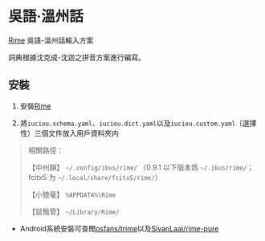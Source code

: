# 吳語·溫州話

[Rime](https://rime.im) 吳語-溫州話輸入方案

詞典根據沈克成-沈迦之拼音方案進行編寫。

## 安裝

1. 安裝[Rime](https://rime.im)

2. 將`iuciou.schema.yaml`、`iuciou.dict.yaml`以及`iuciou.custom.yaml`（選擇性）三個文件放入用戶資料夾内
> 相關路徑：
>
> 【中州韻】 `~/.config/ibus/rime/` （0.9.1 以下版本爲 `~/.ibus/rime/`；fcitx5 为 `~/.local/share/fcitx5/rime/`）
>
> 【小狼毫】 `%APPDATA%\Rime`
>
> 【鼠鬚管】 `~/Library/Rime/`

- Android系統安裝可查閲[osfans/trime](https://github.com/osfans/trime)以及[SivanLaai/rime-pure](https://github.com/SivanLaai/rime-pure)